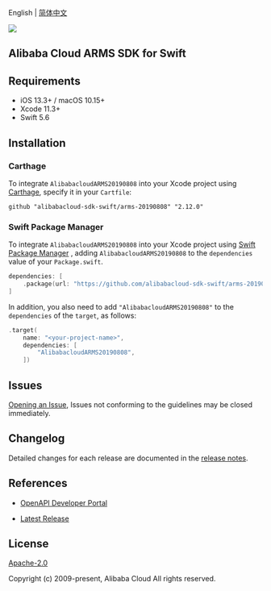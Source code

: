 English | [简体中文](README-CN.md)

![](https://aliyunsdk-pages.alicdn.com/icons/AlibabaCloud.svg)

## Alibaba Cloud ARMS SDK for Swift

## Requirements

- iOS 13.3+ / macOS 10.15+
- Xcode 11.3+
- Swift 5.6

## Installation

### Carthage

To integrate `AlibabacloudARMS20190808` into your Xcode project using [Carthage](https://github.com/Carthage/Carthage), specify it in your `Cartfile`:

```ogdl
github "alibabacloud-sdk-swift/arms-20190808" "2.12.0"
```

### Swift Package Manager

To integrate `AlibabacloudARMS20190808` into your Xcode project using [Swift Package Manager](https://swift.org/package-manager/) , adding `AlibabacloudARMS20190808` to the `dependencies` value of your `Package.swift`.

```swift
dependencies: [
    .package(url: "https://github.com/alibabacloud-sdk-swift/arms-20190808.git", from: "2.12.0")
]
```

In addition, you also need to add `"AlibabacloudARMS20190808"` to the `dependencies` of the `target`, as follows:

```swift
.target(
    name: "<your-project-name>",
    dependencies: [
        "AlibabacloudARMS20190808",
    ])
```

## Issues

[Opening an Issue](https://github.com/alibabacloud-sdk-swift/arms-20190808/issues/new), Issues not conforming to the guidelines may be closed immediately.

## Changelog

Detailed changes for each release are documented in the [release notes](./ChangeLog.txt).

## References

* [OpenAPI Developer Portal](https://next.api.alibabacloud.com/home)
- [Latest Release](https://github.com/alibabacloud-sdk-swift/arms-20190808)

## License

[Apache-2.0](http://www.apache.org/licenses/LICENSE-2.0)

Copyright (c) 2009-present, Alibaba Cloud All rights reserved.
